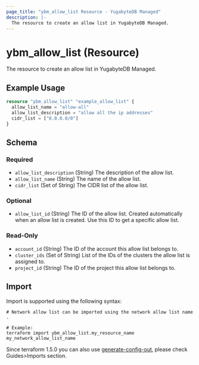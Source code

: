 ```yaml
---
page_title: "ybm_allow_list Resource - YugabyteDB Managed"
description: |-
  The resource to create an allow list in YugabyteDB Managed.
---
```


# ybm_allow_list (Resource)

The resource to create an allow list in YugabyteDB Managed.


## Example Usage

```terraform
resource "ybm_allow_list" "example_allow_list" {
  allow_list_name = "allow-all"
  allow_list_description = "allow all the ip addresses"
  cidr_list = ["0.0.0.0/0"]  
}
```

<!-- schema generated by tfplugindocs -->
## Schema

### Required

- `allow_list_description` (String) The description of the allow list.
- `allow_list_name` (String) The name of the allow list.
- `cidr_list` (Set of String) The CIDR list of the allow list.

### Optional

- `allow_list_id` (String) The ID of the allow list. Created automatically when an allow list is created. Use this ID to get a specific allow list.

### Read-Only

- `account_id` (String) The ID of the account this allow list belongs to.
- `cluster_ids` (Set of String) List of the IDs of the clusters the allow list is assigned to.
- `project_id` (String) The ID of the project this allow list belongs to.

## Import

Import is supported using the following syntax:

```shell
# Network allow list can be imported using the network allow list name . 

# Example:
terraform import ybm_allow_list.my_resource_name my_network_allow_list_name
```

Since terraform 1.5.0 you can also use [generate-config-out](https://developer.hashicorp.com/terraform/language/import/generating-configuration), please check Guides>Imports section.